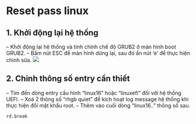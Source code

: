 # Reset pass linux
## 1. Khởi động lại hệ thống
– Khởi động lại hệ thống và tinh chỉnh chế độ GRUB2 ở màn hình boot GRUB2.
– Bấm nút ESC để màn hình dừng lại, sau đó ấn nút ‘e’ để thực hiện chỉnh sửa.
 <img src="https://i.imgur.com/I9q1wGB.jpg">
## 2. Chỉnh thông số entry cần thiết
– Tìm đến dòng entry cấu hình “linux16” hoặc “linuxefi” đối với hệ thống UEFI.
– Xoá 2 thông số “rhgb quiet” để kích hoạt log message hệ thống khi thực hiện đổi mật khẩu root.
– Thêm vào cuối dòng “linux16..” thông số sau.
```
rd.break
```
